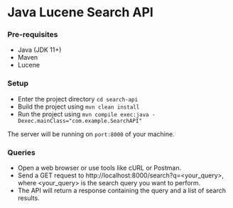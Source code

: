 # Java Lucene Search API

### Pre-requisites
- Java (JDK 11+)
- Maven
- Lucene

### Setup
- Enter the project directory `cd search-api`
- Build the project using `mvn clean install`
- Run the project using `mvn compile exec:java -Dexec.mainClass="com.example.SearchAPI"`

The server will be running on `port:8000` of your machine. 

### Queries

- Open a web browser or use tools like cURL or Postman.
- Send a GET request to http://localhost:8000/search?q=<your_query>, where <your_query> is the search query you want to perform.
- The API will return a response containing the query and a list of search results.

